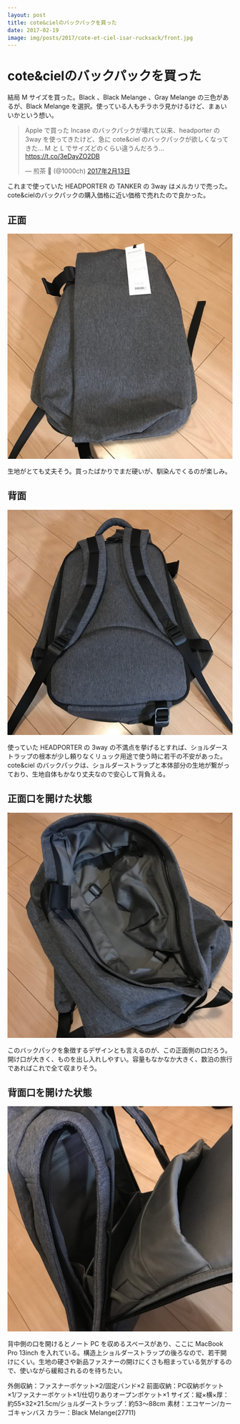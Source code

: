 ```yaml
---
layout: post
title: cote&cielのバックパックを買った
date: 2017-02-19
image: img/posts/2017/cote-et-ciel-isar-rucksack/front.jpg
---
```


# cote&cielのバックパックを買った

結局 M サイズを買った。Black 、Black Melange 、Gray Melange の三色があるが、Black Melange を選択。使っている人もチラホラ見かけるけど、まぁいいかという想い。

<blockquote class="twitter-tweet" data-lang="ja"><p lang="ja" dir="ltr">Apple で買った Incase のバックパックが壊れて以来、headporter の 3way を使ってきたけど、急に cote&amp;ciel のバックパックが欲しくなってきた… M と L でサイズどのくらい違うんだろう… <a href="https://t.co/3eDayZO2DB">https://t.co/3eDayZO2DB</a></p>&mdash; 煎茶 🍵 (@1000ch) <a href="https://twitter.com/1000ch/status/830985742054674433">2017年2月13日</a></blockquote>

これまで使っていた HEADPORTER の TANKER の 3way はメルカリで売った。cote&cielのバックパックの購入価格に近い価格で売れたので良かった。

## 正面

![正面](/img/posts/2017/cote-et-ciel-isar-rucksack/front.jpg)

生地がとても丈夫そう。買ったばかりでまだ硬いが、馴染んでくるのが楽しみ。

## 背面

![背面](/img/posts/2017/cote-et-ciel-isar-rucksack/back.jpg)

使っていた HEADPORTER の 3way の不満点を挙げるとすれば、ショルダーストラップの根本が少し頼りなくリュック用途で使う時に若干の不安があった。cote&ciel のバックパックは、ショルダーストラップと本体部分の生地が繋がっており、生地自体もかなり丈夫なので安心して背負える。

## 正面口を開けた状態

![正面口を開けた状態](/img/posts/2017/cote-et-ciel-isar-rucksack/front-open.jpg)

このバックパックを象徴するデザインとも言えるのが、この正面側の口だろう。開け口が大きく、ものを出し入れしやすい。容量もなかなか大きく、数泊の旅行であればこれで全て収まりそう。

## 背面口を開けた状態

![背面口を開けた状態](/img/posts/2017/cote-et-ciel-isar-rucksack/back-open.jpg)

背中側の口を開けるとノート PC を収めるスペースがあり、ここに MacBook Pro 13inch を入れている。構造上ショルダーストラップの後ろなので、若干開けにくい。生地の硬さや新品ファスナーの開けにくさも相まっている気がするので、使いながら緩和されるのを待ちたい。

<affiliate-link
  src="https://images-na.ssl-images-amazon.com/images/I/71iB19awurL._UY575_.jpg"
  href="https://www.amazon.co.jp/dp/B016ZE96F4/"
  tag="1000ch-22"
  title="COTE&CIEL/コートエシエル/コートシエル Isar Rucksack M[並行輸入品]">
  外側収納：ファスナーポケット×2/固定バンド×2
  前面収納：PC収納ポケット×1/ファスナーポケット×1/仕切りありオープンポケット×1
  サイズ：縦×横×厚：約55×32×21.5cm/ショルダーストラップ：約53～88cm
  素材：エコヤーン/カーゴキャンバス
  カラー：Black Melange(27711)
</affiliate-link>
